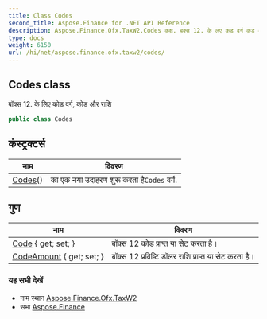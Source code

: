 ```yaml
---
title: Class Codes
second_title: Aspose.Finance for .NET API Reference
description: Aspose.Finance.Ofx.TaxW2.Codes कक्ष. बक्स 12. के लए कड वर्ग कड और रश
type: docs
weight: 6150
url: /hi/net/aspose.finance.ofx.taxw2/codes/
---
```

## Codes class

बॉक्स 12. के लिए कोड वर्ग, कोड और राशि

```csharp
public class Codes
```

## कंस्ट्रक्टर्स

| नाम | विवरण |
| --- | --- |
| [Codes](codes/)() | का एक नया उदाहरण शुरू करता है`Codes` वर्ग. |

## गुण

| नाम | विवरण |
| --- | --- |
| [Code](../../aspose.finance.ofx.taxw2/codes/code/) { get; set; } | बॉक्स 12 कोड प्राप्त या सेट करता है। |
| [CodeAmount](../../aspose.finance.ofx.taxw2/codes/codeamount/) { get; set; } | बॉक्स 12 प्रविष्टि डॉलर राशि प्राप्त या सेट करता है। |

### यह सभी देखें

* नाम स्थान [Aspose.Finance.Ofx.TaxW2](../../aspose.finance.ofx.taxw2/)
* सभा [Aspose.Finance](../../)


